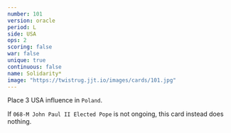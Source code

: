 ```yaml
---
number: 101
version: oracle
period: L
side: USA
ops: 2
scoring: false
war: false
unique: true
continuous: false
name: Solidarity*
image: "https://twistrug.jjt.io/images/cards/101.jpg"
---
```

Place 3 USA influence in `Poland`.

If `068-M John Paul II Elected Pope` is not ongoing, this card instead does nothing.
